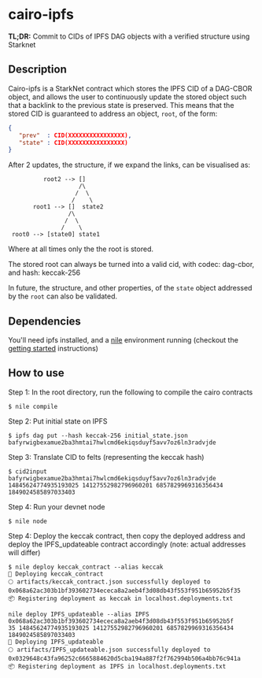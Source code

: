 # cairo-ipfs

**TL;DR:** Commit to CIDs of IPFS DAG objects with a verified structure using Starknet

## Description

Cairo-ipfs is a StarkNet contract which stores the IPFS CID of a DAG-CBOR object, and allows the user to continuously update the stored object such that a backlink to the previous state is preserved. This means that the stored CID is guaranteed to address an object, `root`, of the form:

```json
{
   "prev"  : CID(XXXXXXXXXXXXXXXX),
   "state" : CID(XXXXXXXXXXXXXXXX)
}
```

After 2 updates, the structure, if we expand the links, can be visualised as:
```
          root2 --> []
                    /\
                   /  \
                  /    \
       root1 --> []  state2
                 /\
                /  \
               /    \
 root0 --> [state0] state1
 ```
Where at all times only the the root is stored.

The stored root can always be turned into a valid cid, with codec: dag-cbor, and hash: keccak-256 

In future, the structure, and other properties, of the `state` object addressed by the `root` can also be validated.

## Dependencies
You'll need ipfs installed, and a [nile](https://github.com/OpenZeppelin/nile) environment running (checkout the [getting started](https://github.com/OpenZeppelin/nile#getting-started) instructions)
## How to use
Step 1: In the root directory, run the following to compile the cairo contracts
```console
$ nile compile
```
Step 2: Put initial state on IPFS
```console
$ ipfs dag put --hash keccak-256 initial_state.json
bafyrwigbexamue2ba3hmtai7hwlcmd6ekiqsduyf5avv7oz6ln3radvjde
```
Step 3: Translate CID to felts (representing the keccak hash) 
```console
$ cid2input bafyrwigbexamue2ba3hmtai7hwlcmd6ekiqsduyf5avv7oz6ln3radvjde
14845624774935193025 14127552982796960201 6857829969316356434 1849024585897033403
```
Step 4: Run your devnet node
```console
$ nile node
```
Step 4: Deploy the keccak contract, then copy the deployed address and deploy the IPFS_updateable contract accordingly (note: actual addresses will differ)
```console
$ nile deploy keccak_contract --alias keccak
🚀 Deploying keccak_contract
🌕 artifacts/keccak_contract.json successfully deployed to 0x068a62ac303b1bf393602734ececa8a2aeb4f3d08db43f553f951b65952b5f35
📦 Registering deployment as keccak in localhost.deployments.txt
```
```console
nile deploy IPFS_updateable --alias IPFS 0x068a62ac303b1bf393602734ececa8a2aeb4f3d08db43f553f951b65952b5f
35 14845624774935193025 14127552982796960201 6857829969316356434 1849024585897033403
🚀 Deploying IPFS_updateable
🌕 artifacts/IPFS_updateable.json successfully deployed to 0x0329648c43fa96252c6665884620d5cba194a887f2f762994b506a4bb76c941a
📦 Registering deployment as IPFS in localhost.deployments.txt
```




